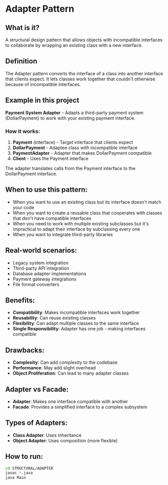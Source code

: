 # Adapter Pattern

## What is it?
A structural design pattern that allows objects with incompatible interfaces to collaborate by wrapping an existing class with a new interface.

## Definition
The Adapter pattern converts the interface of a class into another interface that clients expect. It lets classes work together that couldn't otherwise because of incompatible interfaces.

## Example in this project
**Payment System Adapter** - Adapts a third-party payment system (DollarPayment) to work with your existing payment interface.

### How it works:
1. **Payment** (interface) - Target interface that clients expect
2. **DollarPayment** - Adaptee class with incompatible interface
3. **PaymentAdapter** - Adapter that makes DollarPayment compatible
4. **Client** - Uses the Payment interface

The adapter translates calls from the Payment interface to the DollarPayment interface.

## When to use this pattern:
- When you want to use an existing class but its interface doesn't match your code
- When you want to create a reusable class that cooperates with classes that don't have compatible interfaces
- When you need to work with multiple existing subclasses but it's impractical to adapt their interface by subclassing every one
- When you want to integrate third-party libraries

## Real-world scenarios:
- Legacy system integration
- Third-party API integration
- Database adapter implementations
- Payment gateway integrations
- File format converters

## Benefits:
- **Compatibility**: Makes incompatible interfaces work together
- **Reusability**: Can reuse existing classes
- **Flexibility**: Can adapt multiple classes to the same interface
- **Single Responsibility**: Adapter has one job - making interfaces compatible

## Drawbacks:
- **Complexity**: Can add complexity to the codebase
- **Performance**: May add slight overhead
- **Object Proliferation**: Can lead to many adapter classes

## Adapter vs Facade:
- **Adapter**: Makes one interface compatible with another
- **Facade**: Provides a simplified interface to a complex subsystem

## Types of Adapters:
- **Class Adapter**: Uses inheritance
- **Object Adapter**: Uses composition (more flexible)

## How to run:
```bash
cd STRUCTURAL/ADAPTER
javac *.java
java Main
```

